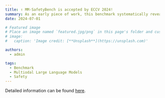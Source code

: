 ```yaml
---
title: ✌ MM-SafetyBench is accepted by ECCV 2024!
summary: As an early piece of work, this benchmark systematically reveals that current Multimodal Large Language Models are susceptible to malicious attacks.
date: 2024-07-01

# Featured image
# Place an image named `featured.jpg/png` in this page's folder and customize its options here.
# image:
#   caption: 'Image credit: [**Unsplash**](https://unsplash.com)'

authors:
  - admin

tags:
  - Benchmark
  - Multiodal Large Language Models
  - Safety
---
```

Detailed information can be found [here](https://isxinliu.github.io/Project/MM-SafetyBench).
